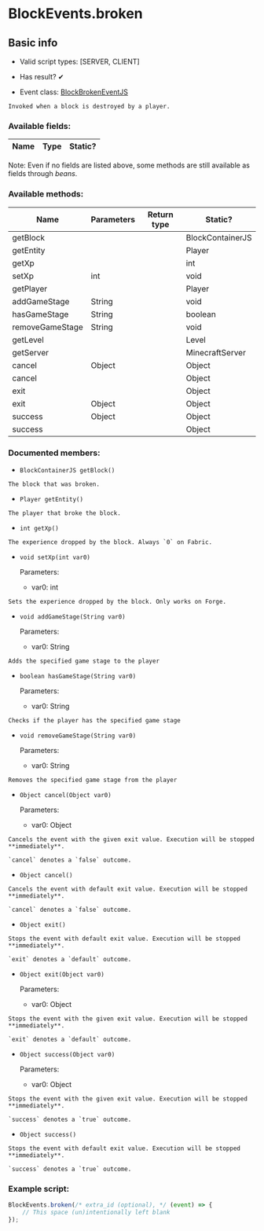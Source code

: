 # BlockEvents.broken

## Basic info

- Valid script types: [SERVER, CLIENT]

- Has result? ✔

- Event class: [BlockBrokenEventJS](https://github.com/KubeJS-Mods/KubeJS/tree/1902/common/src/main/java/dev/latvian/mods/kubejs/block/BlockBrokenEventJS.java)

```
Invoked when a block is destroyed by a player.
```

### Available fields:

| Name | Type | Static? |
| ---- | ---- | ------- |

Note: Even if no fields are listed above, some methods are still available as fields through *beans*.

### Available methods:

| Name | Parameters | Return type | Static? |
| ---- | ---------- | ----------- | ------- |
| getBlock |  |  | BlockContainerJS | ✘ |
| getEntity |  |  | Player | ✘ |
| getXp |  |  | int | ✘ |
| setXp | int |  | void | ✘ |
| getPlayer |  |  | Player | ✘ |
| addGameStage | String |  | void | ✘ |
| hasGameStage | String |  | boolean | ✘ |
| removeGameStage | String |  | void | ✘ |
| getLevel |  |  | Level | ✘ |
| getServer |  |  | MinecraftServer | ✘ |
| cancel | Object |  | Object | ✘ |
| cancel |  |  | Object | ✘ |
| exit |  |  | Object | ✘ |
| exit | Object |  | Object | ✘ |
| success | Object |  | Object | ✘ |
| success |  |  | Object | ✘ |


### Documented members:

- `BlockContainerJS getBlock()`
```
The block that was broken.
```

- `Player getEntity()`
```
The player that broke the block.
```

- `int getXp()`
```
The experience dropped by the block. Always `0` on Fabric.
```

- `void setXp(int var0)`

  Parameters:
  - var0: int

```
Sets the experience dropped by the block. Only works on Forge.
```

- `void addGameStage(String var0)`

  Parameters:
  - var0: String

```
Adds the specified game stage to the player
```

- `boolean hasGameStage(String var0)`

  Parameters:
  - var0: String

```
Checks if the player has the specified game stage
```

- `void removeGameStage(String var0)`

  Parameters:
  - var0: String

```
Removes the specified game stage from the player
```

- `Object cancel(Object var0)`

  Parameters:
  - var0: Object

```
Cancels the event with the given exit value. Execution will be stopped **immediately**.

`cancel` denotes a `false` outcome.
```

- `Object cancel()`
```
Cancels the event with default exit value. Execution will be stopped **immediately**.

`cancel` denotes a `false` outcome.
```

- `Object exit()`
```
Stops the event with default exit value. Execution will be stopped **immediately**.

`exit` denotes a `default` outcome.
```

- `Object exit(Object var0)`

  Parameters:
  - var0: Object

```
Stops the event with the given exit value. Execution will be stopped **immediately**.

`exit` denotes a `default` outcome.
```

- `Object success(Object var0)`

  Parameters:
  - var0: Object

```
Stops the event with the given exit value. Execution will be stopped **immediately**.

`success` denotes a `true` outcome.
```

- `Object success()`
```
Stops the event with default exit value. Execution will be stopped **immediately**.

`success` denotes a `true` outcome.
```



### Example script:

```js
BlockEvents.broken(/* extra_id (optional), */ (event) => {
	// This space (un)intentionally left blank
});
```

